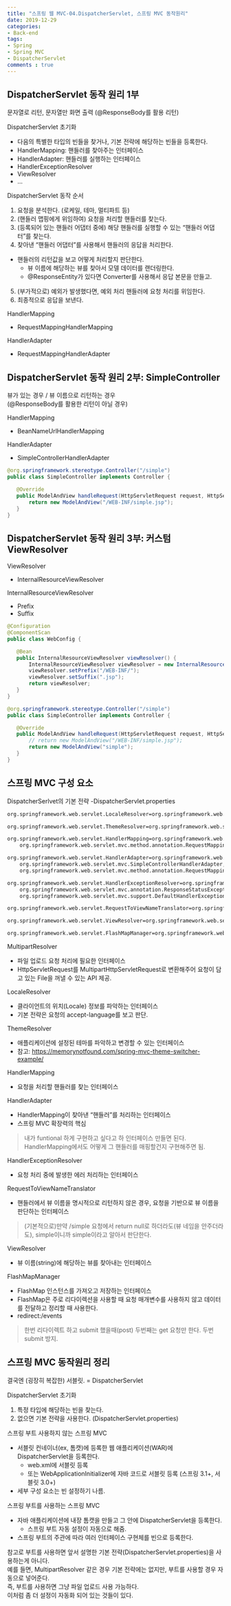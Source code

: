 ```yaml
---
title: "스프링 웹 MVC-04.DispatcherServlet, 스프링 MVC 동작원리"
date: 2019-12-29
categories: 
- Back-end
tags:
- Spring 
- Spring MVC
- DispatcherServlet
comments : true
---
```


## DispatcherServlet 동작 원리 1부
문자열로 리턴, 문자열만 화면 출력
(@ResponseBody를 활용 리턴)


DispatcherServlet 초기화
- 다음의 특별한 타입의 빈들을 찾거나, 기본 전략에 해당하는 빈들을 등록한다.
- HandlerMapping: 핸들러를 찾아주는 인터페이스
- HandlerAdapter: 핸들러를 실행하는 인터페이스
- HandlerExceptionResolver
- ViewResolver
- ...


DispatcherServlet 동작 순서
1. 요청을 분석한다. (로케일, 테마, 멀티파트 등)
2. (핸들러 맵핑에게 위임하여) 요청을 처리할 핸들러를 찾는다. 
3. (등록되어 있는 핸들러 어댑터 중에) 해당 핸들러를 실행할 수 있는 “핸들러 어댑터”를 찾는다.
4. 찾아낸 “핸들러 어댑터”를 사용해서 핸들러의 응답을 처리한다.
  - 핸들러의 리턴값을 보고 어떻게 처리할지 판단한다.
    - 뷰 이름에 해당하는 뷰를 찾아서 모델 데이터를 랜더링한다.
    - @ResponseEntity가 있다면 Converter를 사용해서 응답 본문을 만들고.
5. (부가적으로) 예외가 발생했다면, 예외 처리 핸들러에 요청 처리를 위임한다.
6. 최종적으로 응답을 보낸다.

HandlerMapping
- RequestMappingHandlerMapping

HandlerAdapter
- RequestMappingHandlerAdapter


## DispatcherServlet 동작 원리 2부: SimpleController
뷰가 있는 경우 / 뷰 이름으로 리턴하는 경우        
(@ResponseBody를 활용한 리턴이 아닐 경우)          


HandlerMapping
- BeanNameUrlHandlerMapping

HandlerAdapter
- SimpleControllerHandlerAdapter

~~~java
@org.springframework.stereotype.Controller("/simple")
public class SimpleController implements Controller {

   @Override
   public ModelAndView handleRequest(HttpServletRequest request, HttpServletResponse response) throws Exception {
       return new ModelAndView("/WEB-INF/simple.jsp");
   }
}
~~~


## DispatcherServlet 동작 원리 3부: 커스텀 ViewResolver


ViewResolver
- InternalResourceViewResolver

InternalResourceViewResolver
- Prefix
- Suffix

~~~ java
@Configuration
@ComponentScan
public class WebConfig {

   @Bean
   public InternalResourceViewResolver viewResolver() {
       InternalResourceViewResolver viewResolver = new InternalResourceViewResolver();
       viewResolver.setPrefix("/WEB-INF/");
       viewResolver.setSuffix(".jsp");
       return viewResolver;
   }
}
~~~
~~~java
@org.springframework.stereotype.Controller("/simple")
public class SimpleController implements Controller {

   @Override
   public ModelAndView handleRequest(HttpServletRequest request, HttpServletResponse response) throws Exception {
       // return new ModelAndView("/WEB-INF/simple.jsp");
       return new ModelAndView("simple");
   }
}
~~~



## 스프링 MVC 구성 요소

DispatcherSerlvet의 기본 전략
-DispatcherServlet.properties
~~~xml
org.springframework.web.servlet.LocaleResolver=org.springframework.web.servlet.i18n.AcceptHeaderLocaleResolver

org.springframework.web.servlet.ThemeResolver=org.springframework.web.servlet.theme.FixedThemeResolver

org.springframework.web.servlet.HandlerMapping=org.springframework.web.servlet.handler.BeanNameUrlHandlerMapping,\
	org.springframework.web.servlet.mvc.method.annotation.RequestMappingHandlerMapping

org.springframework.web.servlet.HandlerAdapter=org.springframework.web.servlet.mvc.HttpRequestHandlerAdapter,\
	org.springframework.web.servlet.mvc.SimpleControllerHandlerAdapter,\
	org.springframework.web.servlet.mvc.method.annotation.RequestMappingHandlerAdapter

org.springframework.web.servlet.HandlerExceptionResolver=org.springframework.web.servlet.mvc.method.annotation.ExceptionHandlerExceptionResolver,\
	org.springframework.web.servlet.mvc.annotation.ResponseStatusExceptionResolver,\
	org.springframework.web.servlet.mvc.support.DefaultHandlerExceptionResolver

org.springframework.web.servlet.RequestToViewNameTranslator=org.springframework.web.servlet.view.DefaultRequestToViewNameTranslator

org.springframework.web.servlet.ViewResolver=org.springframework.web.servlet.view.InternalResourceViewResolver

org.springframework.web.servlet.FlashMapManager=org.springframework.web.servlet.support.SessionFlashMapManager
~~~


MultipartResolver
- 파일 업로드 요청 처리에 필요한 인터페이스
- HttpServletRequest를 MultipartHttpServletRequest로 변환해주어 요청이 담고 있는 File을 꺼낼 수 있는 API 제공.

LocaleResolver
- 클라이언트의 위치(Locale) 정보를 파악하는 인터페이스
- 기본 전략은 요청의 accept-language를 보고 판단.

ThemeResolver
- 애플리케이션에 설정된 테마를 파악하고  변경할 수 있는 인터페이스
- 참고: https://memorynotfound.com/spring-mvc-theme-switcher-example/

HandlerMapping
- 요청을 처리할 핸들러를 찾는 인터페이스

HandlerAdapter
- HandlerMapping이 찾아낸 “핸들러”를 처리하는 인터페이스
- 스프링 MVC 확장력의 핵심
>내가 funtional 하게 구현하고 싶다고 하 인터페이스 만들면 된다. HandlerMapping에서도 어떻게 그 핸들러를 매핑할건지 구현해주면 됨.

HandlerExceptionResolver
- 요청 처리 중에 발생한 에러 처리하는 인터페이스

RequestToViewNameTranslator
- 핸들러에서 뷰 이름을 명시적으로 리턴하지 않은 경우, 요청을 기반으로 뷰 이름을 판단하는 인터페이스
> (기본적으로)만약 /simple 요청에서 return null로 하더라도(뷰 네임을 안주더라도), simple이니까 simple이라고 알아서 판단한다. 

ViewResolver
- 뷰 이름(string)에 해당하는 뷰를 찾아내는 인터페이스

FlashMapManager
- FlashMap 인스턴스를 가져오고 저장하는 인터페이스
- FlashMap은 주로 리다이렉션을 사용할 때 요청 매개변수를 사용하지 않고 데이터를 전달하고 정리할 때 사용한다.
- redirect:/events
> 한번 리다이렉트 하고 submit 했을때(post) 두번째는 get 요청만 한다.
두번 submit 방지. 



## 스프링 MVC 동작원리 정리

결국엔 (굉장히 복잡한) 서블릿.
= DispatcherServlet

DispatcherServlet 초기화
1. 특정 타입에 해당하는 빈을 찾는다.
2. 없으면 기본 전략을 사용한다. (DispatcherServlet.properties)


스프링 부트 사용하지 않는 스프링 MVC
- 서블릿 컨네이너(ex, 톰캣)에 등록한 웹 애플리케이션(WAR)에 DispatcherServlet을 등록한다.
  - web.xml에 서블릿 등록
  - 또는 WebApplicationInitializer에 자바 코드로 서블릿 등록 (스프링 3.1+, 서블릿 3.0+)
- 세부 구성 요소는 빈 설정하기 나름.


스프링 부트를 사용하는 스프링 MVC
- 자바 애플리케이션에 내장 톰캣을 만들고 그 안에 DispatcherServlet을 등록한다.
  - 스프링 부트 자동 설정이 자동으로 해줌.
- 스프링 부트의 주관에 따라 여러 인터페이스 구현체를 빈으로 등록한다.

참고로 부트를 사용하면 앞서 설명한 기본 전략(DispatcherServlet.properties)을 사용하는게 아니다.         
예를 들면, MultipartResolver 같은 경우 기본 전략에는 없지만, 부트를 사용할 경우 자동으로 넣어준다.        
즉, 부트를 사용하면 그냥 파일 업로드 사용 가능하다.        
이처럼 좀 더 설정이 자동화 되어 있는 것들이 있다.       
